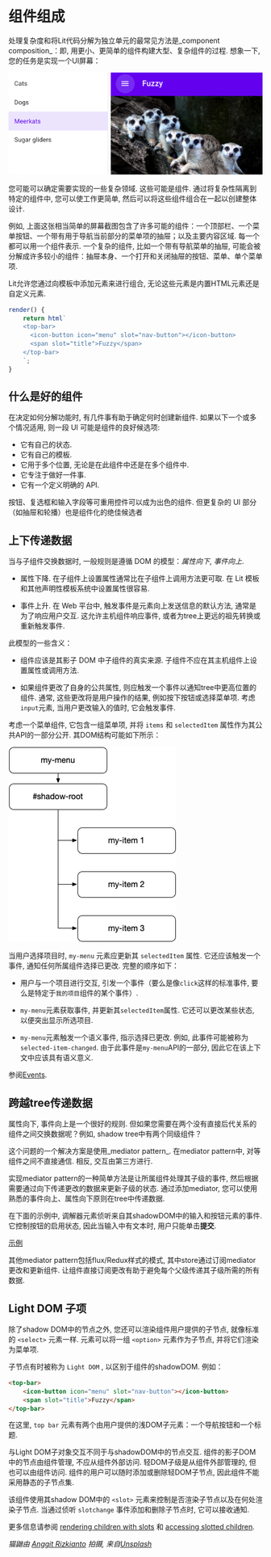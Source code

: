 # 组件组成

处理复杂度和将Lit代码分解为独立单元的最常见方法是_component composition_：即, 用更小、更简单的组件构建大型、复杂组件的过程. 想象一下, 您的任务是实现一个UI屏幕：

![fuzzy-screenshot](./fuzzy-screenshot.png)

您可能可以确定需要实现的一些复杂领域. 这些可能是组件.
通过将复杂性隔离到特定的组件中, 您可以使工作更简单, 然后可以将这些组件组合在一起以创建整体设计.

例如, 上面这张相当简单的屏幕截图包含了许多可能的组件：一个顶部栏、一个菜单按钮、一个带有用于导航当前部分的菜单项的抽屉；以及主要内容区域. 每一个都可以用一个组件表示. 一个复杂的组件, 比如一个带有导航菜单的抽屉, 可能会被分解成许多较小的组件：抽屉本身、一个打开和关闭抽屉的按钮、菜单、单个菜单项.

Lit允许您通过向模板中添加元素来进行组合, 无论这些元素是内置HTML元素还是自定义元素.

```js
render() {
    return html`
    <top-bar>
      <icon-button icon="menu" slot="nav-button"></icon-button>
      <span slot="title">Fuzzy</span>
    </top-bar>
    `;
}
```

## 什么是好的组件

在决定如何分解功能时, 有几件事有助于确定何时创建新组件. 如果以下一个或多个情况适用, 则一段 UI 可能是组件的良好候选项:

* 它有自己的状态.
* 它有自己的模板.
* 它用于多个位置, 无论是在此组件中还是在多个组件中.
* 它专注于做好一件事.
* 它有一个定义明确的 API.

按钮、复选框和输入字段等可重用控件可以成为出色的组件. 但更复杂的 UI 部分（如抽屉和轮播）也是组件化的绝佳候选者

## 上下传递数据

当与子组件交换数据时, 一般规则是遵循 DOM 的模型：*属性向下*, *事件向上*.

* 属性下降. 在子组件上设置属性通常比在子组件上调用方法更可取. 在 Lit 模板和其他声明性模板系统中设置属性很容易.

* 事件上升. 在 Web 平台中, 触发事件是元素向上发送信息的默认方法, 通常是为了响应用户交互. 这允许主机组件响应事件, 或者为tree上更远的祖先转换或重新触发事件.

此模型的一些含义：

* 组件应该是其影子 DOM 中子组件的真实来源. 子组件不应在其主机组件上设置属性或调用方法.

* 如果组件更改了自身的公共属性, 则应触发一个事件以通知tree中更高位置的组件. 通常, 这些更改将是用户操作的结果, 例如按下按钮或选择菜单项. 考虑`input`元素, 当用户更改输入的值时, 它会触发事件.

考虑一个菜单组件, 它包含一组菜单项, 并将 `items` 和 `selectedItem` 属性作为其公共API的一部分公开. 其DOM结构可能如下所示：

![composition-menu-component](./composition-menu-component.png)

当用户选择项目时, `my-menu` 元素应更新其 `selectedItem` 属性. 它还应该触发一个事件, 通知任何所属组件选择已更改. 完整的顺序如下：

* 用户与一个项目进行交互, 引发一个事件（要么是像`click`这样的标准事件, 要么是特定于`我的项目`组件的某个事件）.

* `my-menu`元素获取事件, 并更新其`selectedItem`属性. 它还可以更改某些状态, 以便突出显示所选项目.

* `my-menu`元素触发一个语义事件, 指示选择已更改. 例如, 此事件可能被称为`selected-item-changed`. 由于此事件是`my-menu`API的一部分, 因此它在该上下文中应该具有语义意义.

参阅[Events](/docs/components/events/).

## 跨越tree传递数据

属性向下, 事件向上是一个很好的规则. 但如果您需要在两个没有直接后代关系的组件之间交换数据呢？例如, shadow tree中有两个同级组件？

这个问题的一个解决方案是使用_mediator pattern_. 在mediator pattern中, 对等组件之间不直接通信. 相反, 交互由第三方进行.

实现mediator pattern的一种简单方法是让所属组件处理其子级的事件, 然后根据需要通过向下传递更改的数据来更新子级的状态. 通过添加mediator, 您可以使用熟悉的事件向上、属性向下原则在tree中传递数据.

在下面的示例中, 调解器元素侦听来自其shadowDOM中的输入和按钮元素的事件. 它控制按钮的启用状态, 因此当输入中有文本时, 用户只能单击**提交**.

[示例](https://lit.dev/playground/#sample=docs/composition/mediator-pattern)

其他mediator pattern包括flux/Redux样式的模式, 其中store通过订阅mediator更改和更新组件. 让组件直接订阅更改有助于避免每个父级传递其子级所需的所有数据.

## Light DOM 子项

除了shadow DOM中的节点之外, 您还可以渲染组件用户提供的子节点, 就像标准的 `<select>` 元素一样. 元素可以将一组 `<option>` 元素作为子节点, 并将它们渲染为菜单项.

子节点有时被称为 `Light DOM` , 以区别于组件的shadowDOM. 例如：

```html
<top-bar>
    <icon-button icon="menu" slot="nav-button"></icon-button>
    <span slot="title">Fuzzy</span>
</top-bar>
```

在这里, `top bar` 元素有两个由用户提供的浅DOM子元素：一个导航按钮和一个标题.

与Light DOM子对象交互不同于与shadowDOM中的节点交互. 组件的影子DOM中的节点由组件管理, 不应从组件外部访问. 轻DOM子级是从组件外部管理的, 但也可以由组件访问. 组件的用户可以随时添加或删除轻DOM子节点, 因此组件不能采用静态的子节点集.

该组件使用其shadow DOM中的 `<slot>` 元素来控制是否渲染子节点以及在何处渲染子节点. 当通过侦听 `slotchange` 事件添加和删除子节点时, 它可以接收通知.

更多信息请参阅 [rendering children with slots](/docs/components/shadow-dom/#slots) 和 [accessing slotted children](/docs/components/shadow-dom/#accessing-slotted-children).

*猫鼬由 [Anggit Rizkianto](https://unsplash.com/@anggit_mr) 拍摄, 来自[Unsplash](https://unsplash.com/photos/x3-OP_X0aH0)*
